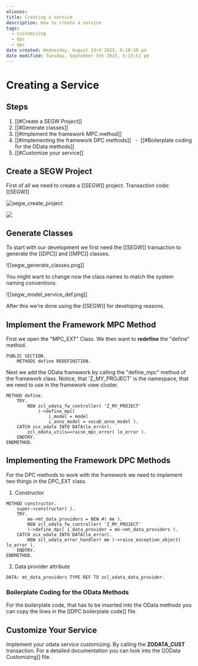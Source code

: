 ```yaml
---
aliases: 
title: Creating a service
description: How to create a service
tags:
  - customizing
  - dpc
  - mpc
date created: Wednesday, August 23rd 2023, 6:18:18 pm
date modified: Tuesday, September 5th 2023, 5:13:51 pm
---
```

# Creating a Service

## Steps

1. [[#Create a SEGW Project]]
2. [[#Generate classes]]
3. [[#Implement the framework MPC method]]
4. [[#Implementing the framework DPC methods]]
  -  [[#Boilerplate coding for the OData methods]]
5. [[#Customize your service]]

## Create a SEGW Project

First of all we need to create a [[SEGW]] project.
Transaction code: [[SEGW]]

![segw_create_project](segw_create_project.png)

![](segw_name_project.png)

## Generate Classes

To start with our development we first need the [[SEGW]] transaction to generate the [[DPC]] and [[MPC]] classes.

![[segw_generate_classes.png]]

You might want to change now the class names to match the system naming conventions.

![[segw_model_service_def.png]]

After this we're done using the [[SEGW]] for developing reasons.

## Implement the Framework MPC Method

First we open the "MPC_EXT" Class. We then want to **redefine** the "define" method.

```abap
PUBLIC SECTION.
	METHODS define REDEFINITION.
```

Next we add the OData framework by calling the "define_mpc" method of the framework class. Notice, that 'Z_MY_PROJECT' is the namespace, that we need to use in the framework view cluster.

```abap
METHOD define.
	TRY.
		NEW zcl_odata_fw_controller( 'Z_MY_PROJECT'
			)->define_mpc(
				i_model = model
				i_anno_model = vocab_anno_model ).
	CATCH zcx_odata INTO DATA(lo_error).
		zcl_odata_utils=>raise_mpc_error( lo_error ).
	ENDTRY.
ENDMETHOD.
```

## Implementing the Framework DPC Methods

For the DPC methods to work with the framework we need to implement two things in the DPC_EXT class.

1. Constructor

```abap
METHOD constructor.
	super->constructor( ).
	TRY.
		me->mt_data_providers = NEW #( me ).
		NEW zcl_odata_fw_controller( 'Z_MY_PROJECT'
		)->define_dpc( i_data_provider = me->mt_data_providers ).
	CATCH zcx_odata INTO DATA(lo_error).
		NEW zcl_odata_error_handler( me )->raise_exception_object( lo_error ).
	ENDTRY.
ENDMETHOD.
```

2. Data provider attribute

```abap
DATA: mt_data_providers TYPE REF TO zcl_odata_data_provider.
```

### Boilerplate Coding for the OData Methods

For the boilerplate code, that has to be inserted into the OData methods you can copy the lines in the [[DPC boilerplate code]] file.

## Customize Your Service

Implement your odata service customizing. By calling the **ZODATA_CUST** transaction.
For a detailed documentation you can look into the [[OData Customizing]] file.